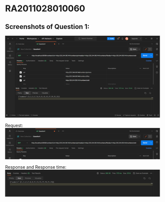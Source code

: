 # RA2011028010060
## Screenshots of Question 1:
![Alt text](image.png)

Request:
![Alt text](image-1.png)

Response and Response time:
![Alt text](image-2.png)
